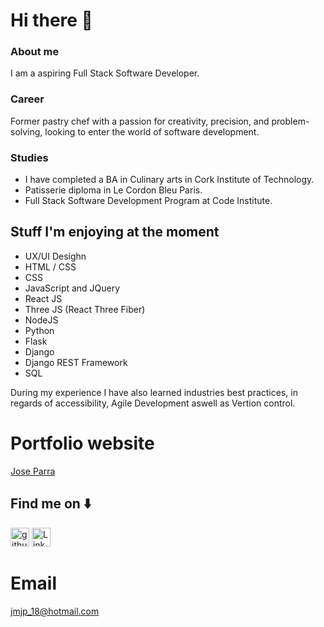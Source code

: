 
 
 # Hi there  👋


### About me
I am a aspiring Full Stack Software Developer.

### Career
Former pastry chef with a passion for creativity, precision, and problem-solving, looking to enter the world of software development. 

### Studies
- I have completed a BA in Culinary arts in Cork Institute of Technology.
- Patisserie diploma in Le Cordon Bleu Paris.
- Full Stack Software Development Program at Code Institute.

## Stuff I'm enjoying at the moment
 - UX/UI Desighn
 - HTML / CSS
 - CSS
 - JavaScript and JQuery
 - React JS
 - Three JS (React Three Fiber)
 - NodeJS
 - Python
 - Flask
 - Django
 - Django REST Framework
 - SQL

During my experience I have also learned industries best practices, in regards of accessibility, Agile Development aswell as Vertion control. 


# Portfolio website  
[Jose Parra](https://jose-parra.netlify.app/)


## Find me on ⬇️
[<img src='https://cdn.jsdelivr.net/npm/simple-icons@3.0.1/icons/github.svg' alt='github' height='30' color='white'>](https://github.com/JoseParra28) 
[<img src='https://cdn.jsdelivr.net/npm/simple-icons@3.0.1/icons/linkedin.svg' alt='LinkedIn' height='30'>](https://www.linkedin.com/in/jose-p-b50556247/)  

# Email
jmjp_18@hotmail.com



